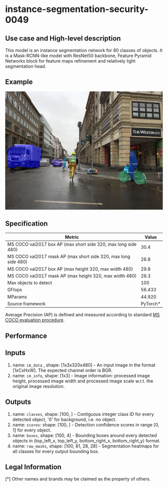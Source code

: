 # instance-segmentation-security-0049

## Use case and High-level description

This model is an instance segmentation network for 80 classes of objects.
It is a Mask-RCNN-like model with ResNet50 backbone, Feature Pyramid Networks
block for feature maps refinement and relatively light segmentation head.

## Example

![](./instance-segmentation-security-0049.png)

## Specification

| Metric                          | Value                                     |
|---------------------------------|-------------------------------------------|
| MS COCO val2017 box AP (max short side 320, max long side 480)   | 30.4     |
| MS COCO val2017 mask AP (max short side 320, max long side 480)  | 26.8     |
| MS COCO val2017 box AP (max height 320, max width 480)           | 29.8     |
| MS COCO val2017 mask AP (max height 320, max width 480)          | 26.3     |
| Max objects to detect           | 100                                       |
| GFlops                          | 56.433                                    |
| MParams                         | 44.920                                    |
| Source framework                | PyTorch\*                                 |

Average Precision (AP) is defined and measured according to standard
[MS COCO evaluation procedure](http://cocodataset.org/#detection-eval).

## Performance


## Inputs

1.	name: `im_data` , shape: [1x3x320x480] - An input image in the format
    [1xCxHxW]. The expected channel order is BGR.
1.	name: `im_info`, shape: [1x3] - Image information: processed image height,
    processed image width and processed image scale
    w.r.t. the original image resolution.

## Outputs

1.	name: `classes`, shape: [100, ] - Contiguous integer class ID for every
    detected object, '0' for background, i.e. no object.
1.	name: `scores`: shape: [100, ] - Detection confidence scores in range [0, 1]
    for every object.
1.	name: `boxes`, shape: [100, 4] - Bounding boxes around every detected objects
    in (top_left_x, top_left_y, bottom_right_x, bottom_right_y) format.
1.	name: `raw_masks`, shape: [100, 81, 28, 28] - Segmentation heatmaps for all
    classes for every output bounding box.

## Legal Information
[*] Other names and brands may be claimed as the property of others.
